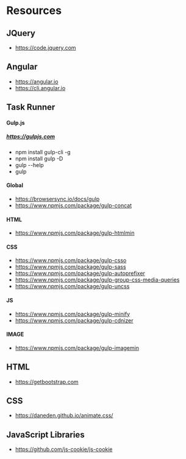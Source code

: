 # Resources

## JQuery
- https://code.jquery.com 

## Angular
- https://angular.io
- https://cli.angular.io 

## Task Runner
#### Gulp.js
##### https://gulpjs.com 

- npm install gulp-cli -g
- npm install gulp -D
- gulp --help
- gulp

#### Global
- https://browsersync.io/docs/gulp
- https://www.npmjs.com/package/gulp-concat

#### HTML
- https://www.npmjs.com/package/gulp-htmlmin

#### CSS
- https://www.npmjs.com/package/gulp-csso
- https://www.npmjs.com/package/gulp-sass
- https://www.npmjs.com/package/gulp-autoprefixer
- https://www.npmjs.com/package/gulp-group-css-media-queries
- https://www.npmjs.com/package/gulp-uncss

#### JS
- https://www.npmjs.com/package/gulp-minify
- https://www.npmjs.com/package/gulp-cdnizer

#### IMAGE
- https://www.npmjs.com/package/gulp-imagemin

## HTML
- https://getbootstrap.com 
## CSS
- https://daneden.github.io/animate.css/
## JavaScript Libraries
- https://github.com/js-cookie/js-cookie
